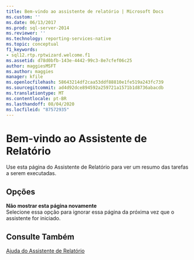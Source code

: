 ```yaml
---
title: Bem-vindo ao assistente de relatório | Microsoft Docs
ms.custom: ''
ms.date: 06/13/2017
ms.prod: sql-server-2014
ms.reviewer: ''
ms.technology: reporting-services-native
ms.topic: conceptual
f1_keywords:
- sql12.rtp.rptwizard.welcome.f1
ms.assetid: d78d0bfb-143e-4442-99c3-8e7cfef06c25
author: maggiesMSFT
ms.author: maggies
manager: kfile
ms.openlocfilehash: 58643214df2caa53ddf88810e1fe519a243fc739
ms.sourcegitcommit: ad4d92dce894592a259721a1571b1d8736abacdb
ms.translationtype: MT
ms.contentlocale: pt-BR
ms.lasthandoff: 08/04/2020
ms.locfileid: "87572935"
---
```

# <a name="welcome-to-the-report-wizard"></a>Bem-vindo ao Assistente de Relatório
  Use esta página do Assistente de Relatório para ver um resumo das tarefas a serem executadas.  
  
## <a name="options"></a>Opções  
 **Não mostrar esta página novamente**  
 Selecione essa opção para ignorar essa página da próxima vez que o assistente for iniciado.  
  
## <a name="see-also"></a>Consulte Também  
 [Ajuda do Assistente de Relatório](../../2014/reporting-services/report-wizard-help.md)  
  
  
